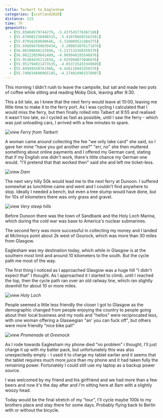 ```yaml
--- 
title: Tarbert to Eaglesham
categories: [scotland2020]
distance: 115
time: 7h
geopoints: 
  - [55.85604579744279, -5.437545776367188]
  - [55.876081238490315, -5.410766601562501]
  - [55.87916269680646, -5.316009521484375]
  - [55.936894769039434, -5.200653076171876]
  - [56.00298848125946, -5.217132568359376]
  - [56.00222059842409, -4.969940185546876]
  - [55.95304435112034, -4.925994873046876]
  - [55.951794921473535, -4.853725433349609]
  - [55.84949350761968, -4.426116943359376]
  - [55.740834606065185, -4.274024963378907]
---
```


This morning I didn't rush to leave the campsite, but sat and made two pots of
coffee while sitting and reading Moby Dick, leaving after 9:30.

This a bit late, as I knew that the next ferry would leave at 10:00, leaving
me little time to make it to the ferry port. As I was cycling I calculated
that I would miss the ferry, but then finally rolled into Talbert at 9:55 and
realised it wasn't too late, so I cycled as fast as possible, until I saw the
ferry - which was just unloading cars, I arrived with a few minutes to
spare.

![view](/images/scotland/2020-08-14-1.jpg)
_Ferry from Tarbert_

A woman came around collecting the fee "we only take card" she said, so I gave
her mine "have you got another one?" "err, no" she then muttered something
about online payments and I offered my German card, stating that if my English
one didn't work, there's little chance my German one would. "I'll pretend that
that worked then" said she and left me ticket-less.

![view](/images/scotland/2020-08-14-3.jpg)
_Dam_

The next very hilly 50k would lead me to the next ferry at Dunoon. I suffered
somewhat as lunchtime came and went and I couldn't find anywhere to stop.
Ideally I needed a bench, but even a tree stump would have done, but for 10s
of kilometers there was only grass and gravel.

![view](/images/scotland/2020-08-14-2.jpg)
_Very steep hills_

Before Dunoon there was the town of Sandbank and the Holy Loch Marina, which
during the cold war was base to America's nuclear submarines.

The second ferry was more successful in collecting my money and I landed at
McInroys point about 2k west of Gourock, which was more than 30 miles from
Glasgow.

Eaglesham was my destination today, which while in Glasgow is at the southern
most limit and around 10 kilometers to the south. But the cycle path me most
of the way.

The first thing I noticed as I approached Glasgow was a huge hill "I didn't
expect that" I thought. As I approached it I started to climb, until I reached
the top, then the cycle path ran over an old railway line, which ran slightly
downhill for about 10 or more miles.

![view](/images/scotland/2020-08-14-4.jpg)
_Holy Loch_

People seemed a little less friendly the closer I got to Glasgow as the
demographic changed from people enjoying the country to people going about
their local business and my nods and "hellos" were reciprocated less, with one
woman offering a Glaswegian "an' you can fuck off", but others were more
friendly "nice bike pal!"

![view](/images/scotland/2020-08-14-5.jpg)
_Promenade at Greenock_

As I rode towards Eaglesham my phone died "no problem" i thought, I'll just
charge it up with my batter pack, but unfortunately this was also unexpectedly
empty - I used it to charge my tablet earlier and it seems that the tablet
requires much more juice than my phone and it had taken fully the remaining
power. Fortunately I could still use my laptop as a backup power source.

I was welcomed by my friend and his girlfriend and we had more than a few
beers and now it's the day after and I'm sitting here at 8am with a slightly
woozy head.

Today would be the final stretch of my "tour", I'll cycle maybe 100k to my
brothers place and stay there for some days. Probably flying back to Berlin
with or without the bicycle.
